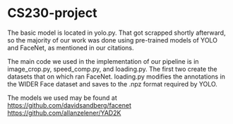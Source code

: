 # CS230-project
The basic model is located in yolo.py. That got scrapped shortly afterward, so the majority of our work was done using pre-trained models of YOLO and FaceNet, as mentioned in our citations.

The main code we used in the implementation of our pipeline is in image_crop.py, speed_comp.py, and loading.py. The first two create the datasets that on which ran FaceNet. loading.py modifies the annotations in the WIDER Face dataset and saves to the .npz format required by YOLO.

The models we used may be found at
https://github.com/davidsandberg/facenet
https://github.com/allanzelener/YAD2K

